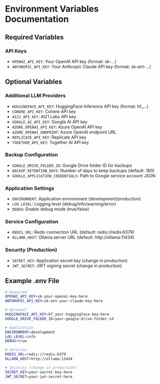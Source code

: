 # Environment Variables Documentation

## Required Variables

### API Keys
- `OPENAI_API_KEY`: Your OpenAI API key (format: sk-...)
- `ANTHROPIC_API_KEY`: Your Anthropic Claude API key (format: sk-ant-...)

## Optional Variables

### Additional LLM Providers
- `HUGGINGFACE_API_KEY`: HuggingFace Inference API key (format: hf_...)
- `COHERE_API_KEY`: Cohere API key
- `AI21_API_KEY`: AI21 Labs API key
- `GOOGLE_AI_API_KEY`: Google AI API key
- `AZURE_OPENAI_API_KEY`: Azure OpenAI API key
- `AZURE_OPENAI_ENDPOINT`: Azure OpenAI endpoint URL
- `REPLICATE_API_KEY`: Replicate API key
- `TOGETHER_API_KEY`: Together AI API key

### Backup Configuration
- `GOOGLE_DRIVE_FOLDER_ID`: Google Drive folder ID for backups
- `BACKUP_RETENTION_DAYS`: Number of days to keep backups (default: 180)
- `GOOGLE_APPLICATION_CREDENTIALS`: Path to Google service account JSON

### Application Settings
- `ENVIRONMENT`: Application environment (development/production)
- `LOG_LEVEL`: Logging level (debug/info/warning/error)
- `DEBUG`: Enable debug mode (true/false)

### Service Configuration
- `REDIS_URL`: Redis connection URL (default: redis://redis:6379)
- `OLLAMA_HOST`: Ollama server URL (default: http://ollama:11434)

### Security (Production)
- `SECRET_KEY`: Application secret key (change in production)
- `JWT_SECRET`: JWT signing secret (change in production)

## Example .env File

```bash
# Required
OPENAI_API_KEY=sk-your-openai-key-here
ANTHROPIC_API_KEY=sk-ant-your-claude-key-here

# Optional
HUGGINGFACE_API_KEY=hf_your-huggingface-key-here
GOOGLE_DRIVE_FOLDER_ID=your-google-drive-folder-id

# Application
ENVIRONMENT=development
LOG_LEVEL=info
DEBUG=true

# Services
REDIS_URL=redis://redis:6379
OLLAMA_HOST=http://ollama:11434

# Security (change in production)
SECRET_KEY=your-secret-key-here
JWT_SECRET=your-jwt-secret-here
```